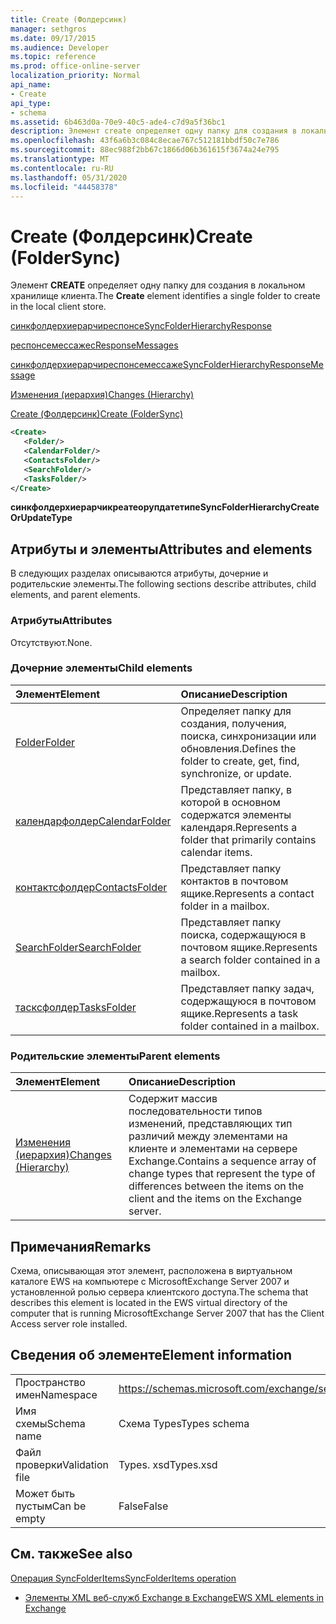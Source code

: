 ```yaml
---
title: Create (Фолдерсинк)
manager: sethgros
ms.date: 09/17/2015
ms.audience: Developer
ms.topic: reference
ms.prod: office-online-server
localization_priority: Normal
api_name:
- Create
api_type:
- schema
ms.assetid: 6b463d0a-70e9-40c5-ade4-c7d9a5f36bc1
description: Элемент create определяет одну папку для создания в локальном хранилище клиента.
ms.openlocfilehash: 43f6a6b3c084c8ecae767c512181bbdf50c7e786
ms.sourcegitcommit: 88ec988f2bb67c1866d06b361615f3674a24e795
ms.translationtype: MT
ms.contentlocale: ru-RU
ms.lasthandoff: 05/31/2020
ms.locfileid: "44458378"
---
```

# <a name="create-foldersync"></a><span data-ttu-id="ddb8e-103">Create (Фолдерсинк)</span><span class="sxs-lookup"><span data-stu-id="ddb8e-103">Create (FolderSync)</span></span>

<span data-ttu-id="ddb8e-104">Элемент **CREATE** определяет одну папку для создания в локальном хранилище клиента.</span><span class="sxs-lookup"><span data-stu-id="ddb8e-104">The **Create** element identifies a single folder to create in the local client store.</span></span> 
  
[<span data-ttu-id="ddb8e-105">синкфолдерхиерарчиреспонсе</span><span class="sxs-lookup"><span data-stu-id="ddb8e-105">SyncFolderHierarchyResponse</span></span>](syncfolderhierarchyresponse.md)
  
[<span data-ttu-id="ddb8e-106">респонсемессажес</span><span class="sxs-lookup"><span data-stu-id="ddb8e-106">ResponseMessages</span></span>](responsemessages.md)
  
[<span data-ttu-id="ddb8e-107">синкфолдерхиерарчиреспонсемессаже</span><span class="sxs-lookup"><span data-stu-id="ddb8e-107">SyncFolderHierarchyResponseMessage</span></span>](syncfolderhierarchyresponsemessage.md)
  
[<span data-ttu-id="ddb8e-108">Изменения (иерархия)</span><span class="sxs-lookup"><span data-stu-id="ddb8e-108">Changes (Hierarchy)</span></span>](changes-hierarchy.md)
  
[<span data-ttu-id="ddb8e-109">Create (Фолдерсинк)</span><span class="sxs-lookup"><span data-stu-id="ddb8e-109">Create (FolderSync)</span></span>](create-foldersync.md)
  
```xml
<Create>
   <Folder/>
   <CalendarFolder/>
   <ContactsFolder/>
   <SearchFolder/>
   <TasksFolder/>
</Create>
```

 <span data-ttu-id="ddb8e-110">**синкфолдерхиерарчикреатеорупдатетипе**</span><span class="sxs-lookup"><span data-stu-id="ddb8e-110">**SyncFolderHierarchyCreateOrUpdateType**</span></span>
## <a name="attributes-and-elements"></a><span data-ttu-id="ddb8e-111">Атрибуты и элементы</span><span class="sxs-lookup"><span data-stu-id="ddb8e-111">Attributes and elements</span></span>

<span data-ttu-id="ddb8e-112">В следующих разделах описываются атрибуты, дочерние и родительские элементы.</span><span class="sxs-lookup"><span data-stu-id="ddb8e-112">The following sections describe attributes, child elements, and parent elements.</span></span>
  
### <a name="attributes"></a><span data-ttu-id="ddb8e-113">Атрибуты</span><span class="sxs-lookup"><span data-stu-id="ddb8e-113">Attributes</span></span>

<span data-ttu-id="ddb8e-114">Отсутствуют.</span><span class="sxs-lookup"><span data-stu-id="ddb8e-114">None.</span></span>
  
### <a name="child-elements"></a><span data-ttu-id="ddb8e-115">Дочерние элементы</span><span class="sxs-lookup"><span data-stu-id="ddb8e-115">Child elements</span></span>

|<span data-ttu-id="ddb8e-116">**Элемент**</span><span class="sxs-lookup"><span data-stu-id="ddb8e-116">**Element**</span></span>|<span data-ttu-id="ddb8e-117">**Описание**</span><span class="sxs-lookup"><span data-stu-id="ddb8e-117">**Description**</span></span>|
|:-----|:-----|
|[<span data-ttu-id="ddb8e-118">Folder</span><span class="sxs-lookup"><span data-stu-id="ddb8e-118">Folder</span></span>](folder.md) <br/> |<span data-ttu-id="ddb8e-119">Определяет папку для создания, получения, поиска, синхронизации или обновления.</span><span class="sxs-lookup"><span data-stu-id="ddb8e-119">Defines the folder to create, get, find, synchronize, or update.</span></span>  <br/> |
|[<span data-ttu-id="ddb8e-120">календарфолдер</span><span class="sxs-lookup"><span data-stu-id="ddb8e-120">CalendarFolder</span></span>](calendarfolder.md) <br/> |<span data-ttu-id="ddb8e-121">Представляет папку, в которой в основном содержатся элементы календаря.</span><span class="sxs-lookup"><span data-stu-id="ddb8e-121">Represents a folder that primarily contains calendar items.</span></span>  <br/> |
|[<span data-ttu-id="ddb8e-122">контактсфолдер</span><span class="sxs-lookup"><span data-stu-id="ddb8e-122">ContactsFolder</span></span>](contactsfolder.md) <br/> |<span data-ttu-id="ddb8e-123">Представляет папку контактов в почтовом ящике.</span><span class="sxs-lookup"><span data-stu-id="ddb8e-123">Represents a contact folder in a mailbox.</span></span>  <br/> |
|[<span data-ttu-id="ddb8e-124">SearchFolder</span><span class="sxs-lookup"><span data-stu-id="ddb8e-124">SearchFolder</span></span>](searchfolder.md) <br/> |<span data-ttu-id="ddb8e-125">Представляет папку поиска, содержащуюся в почтовом ящике.</span><span class="sxs-lookup"><span data-stu-id="ddb8e-125">Represents a search folder contained in a mailbox.</span></span>  <br/> |
|[<span data-ttu-id="ddb8e-126">тасксфолдер</span><span class="sxs-lookup"><span data-stu-id="ddb8e-126">TasksFolder</span></span>](tasksfolder.md) <br/> |<span data-ttu-id="ddb8e-127">Представляет папку задач, содержащуюся в почтовом ящике.</span><span class="sxs-lookup"><span data-stu-id="ddb8e-127">Represents a task folder contained in a mailbox.</span></span>  <br/> |
   
### <a name="parent-elements"></a><span data-ttu-id="ddb8e-128">Родительские элементы</span><span class="sxs-lookup"><span data-stu-id="ddb8e-128">Parent elements</span></span>

|<span data-ttu-id="ddb8e-129">**Элемент**</span><span class="sxs-lookup"><span data-stu-id="ddb8e-129">**Element**</span></span>|<span data-ttu-id="ddb8e-130">**Описание**</span><span class="sxs-lookup"><span data-stu-id="ddb8e-130">**Description**</span></span>|
|:-----|:-----|
|[<span data-ttu-id="ddb8e-131">Изменения (иерархия)</span><span class="sxs-lookup"><span data-stu-id="ddb8e-131">Changes (Hierarchy)</span></span>](changes-hierarchy.md) <br/> |<span data-ttu-id="ddb8e-132">Содержит массив последовательности типов изменений, представляющих тип различий между элементами на клиенте и элементами на сервере Exchange.</span><span class="sxs-lookup"><span data-stu-id="ddb8e-132">Contains a sequence array of change types that represent the type of differences between the items on the client and the items on the Exchange server.</span></span>  <br/> |
   
## <a name="remarks"></a><span data-ttu-id="ddb8e-133">Примечания</span><span class="sxs-lookup"><span data-stu-id="ddb8e-133">Remarks</span></span>

<span data-ttu-id="ddb8e-134">Схема, описывающая этот элемент, расположена в виртуальном каталоге EWS на компьютере с MicrosoftExchange Server 2007 и установленной ролью сервера клиентского доступа.</span><span class="sxs-lookup"><span data-stu-id="ddb8e-134">The schema that describes this element is located in the EWS virtual directory of the computer that is running MicrosoftExchange Server 2007 that has the Client Access server role installed.</span></span>
  
## <a name="element-information"></a><span data-ttu-id="ddb8e-135">Сведения об элементе</span><span class="sxs-lookup"><span data-stu-id="ddb8e-135">Element information</span></span>

|||
|:-----|:-----|
|<span data-ttu-id="ddb8e-136">Пространство имен</span><span class="sxs-lookup"><span data-stu-id="ddb8e-136">Namespace</span></span>  <br/> |https://schemas.microsoft.com/exchange/services/2006/types  <br/> |
|<span data-ttu-id="ddb8e-137">Имя схемы</span><span class="sxs-lookup"><span data-stu-id="ddb8e-137">Schema name</span></span>  <br/> |<span data-ttu-id="ddb8e-138">Схема Types</span><span class="sxs-lookup"><span data-stu-id="ddb8e-138">Types schema</span></span>  <br/> |
|<span data-ttu-id="ddb8e-139">Файл проверки</span><span class="sxs-lookup"><span data-stu-id="ddb8e-139">Validation file</span></span>  <br/> |<span data-ttu-id="ddb8e-140">Types. xsd</span><span class="sxs-lookup"><span data-stu-id="ddb8e-140">Types.xsd</span></span>  <br/> |
|<span data-ttu-id="ddb8e-141">Может быть пустым</span><span class="sxs-lookup"><span data-stu-id="ddb8e-141">Can be empty</span></span>  <br/> |<span data-ttu-id="ddb8e-142">False</span><span class="sxs-lookup"><span data-stu-id="ddb8e-142">False</span></span>  <br/> |
   
## <a name="see-also"></a><span data-ttu-id="ddb8e-143">См. также</span><span class="sxs-lookup"><span data-stu-id="ddb8e-143">See also</span></span>



[<span data-ttu-id="ddb8e-144">Операция SyncFolderItems</span><span class="sxs-lookup"><span data-stu-id="ddb8e-144">SyncFolderItems operation</span></span>](syncfolderitems-operation.md)


- [<span data-ttu-id="ddb8e-145">Элементы XML веб-служб Exchange в Exchange</span><span class="sxs-lookup"><span data-stu-id="ddb8e-145">EWS XML elements in Exchange</span></span>](ews-xml-elements-in-exchange.md)

